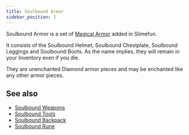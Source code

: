 ```yaml
---
title: Soulbound Armor
sidebar_position: 1
---
```


Soulbound Armor is a set of [Magical Armor](Magical-Armor) added in Slimefun.

It consists of the Soulbound Helmet, Soulbound Chestplate, Soulbound Leggings and Soulbound Boots. As the name implies, they will remain in your Inventory even if you die.

They are unenchanted Diamond armor pieces and may be enchanted like any other armor pieces.

## See also

* [Soulbound Weapons](Soulbound-Weapons)
* [Soulbound Tools](Soulbound-Tools)
* [Soulbound Backpack](Soulbound-Backpack)
* [Soulbound Rune](Soulbound-Rune)
